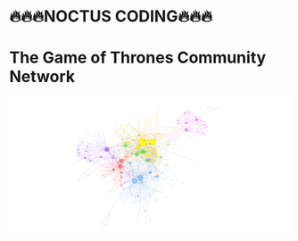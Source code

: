 
# 🔥🔥🔥NOCTUS CODING🔥🔥🔥

# The Game of Thrones Community Network


![alt text](https://github.com/AyeshGK/the_GOT_network/blob/main/book-1-community.png)
